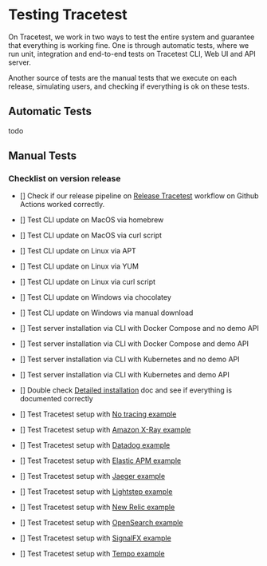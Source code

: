 # Testing Tracetest

On Tracetest, we work in two ways to test the entire system and guarantee that everything is working fine. One is through automatic tests, where we run unit, integration and end-to-end tests on Tracetest CLI, Web UI and API server.

Another source of tests are the manual tests that we execute on each release, simulating users, and checking if everything is ok on these tests.

## Automatic Tests

todo

## Manual Tests

### Checklist on version release

- [] Check if our release pipeline on [Release Tracetest](https://github.com/kubeshop/tracetest/actions/workflows/release-version.yml) workflow on Github Actions worked correctly.
- [] Test CLI update on MacOS via homebrew
- [] Test CLI update on MacOS via curl script
- [] Test CLI update on Linux via APT
- [] Test CLI update on Linux via YUM
- [] Test CLI update on Linux via curl script
- [] Test CLI update on Windows via chocolatey
- [] Test CLI update on Windows via manual download
- [] Test server installation via CLI with Docker Compose and no demo API
- [] Test server installation via CLI with Docker Compose and demo API
- [] Test server installation via CLI with Kubernetes and no demo API
- [] Test server installation via CLI with Kubernetes and demo API
- [] Double check [Detailed installation](https://docs.tracetest.io/getting-started/detailed-installation) doc and see if everything is documented correctly

- [] Test Tracetest setup with [No tracing example](https://github.com/kubeshop/tracetest/tree/main/examples/tracetest-no-tracing)
- [] Test Tracetest setup with [Amazon X-Ray example](https://github.com/kubeshop/tracetest/tree/main/examples/tracetest-amazon-x-ray)
- [] Test Tracetest setup with [Datadog example](https://github.com/kubeshop/tracetest/tree/main/examples/tracetest-datadog)
- [] Test Tracetest setup with [Elastic APM example](https://github.com/kubeshop/tracetest/tree/main/examples/tracetest-elasticapm)
- [] Test Tracetest setup with [Jaeger example](https://github.com/kubeshop/tracetest/tree/main/examples/tracetest-jaeger)
- [] Test Tracetest setup with [Lightstep example](https://github.com/kubeshop/tracetest/tree/main/examples/tracetest-lightstep)
- [] Test Tracetest setup with [New Relic example](https://github.com/kubeshop/tracetest/tree/main/examples/tracetest-new-relic)
- [] Test Tracetest setup with [OpenSearch example](https://github.com/kubeshop/tracetest/tree/main/examples/tracetest-opensearch)
- [] Test Tracetest setup with [SignalFX example](https://github.com/kubeshop/tracetest/tree/main/examples/tracetest-signalfx)
- [] Test Tracetest setup with [Tempo example](https://github.com/kubeshop/tracetest/tree/main/examples/tracetest-tempo)
